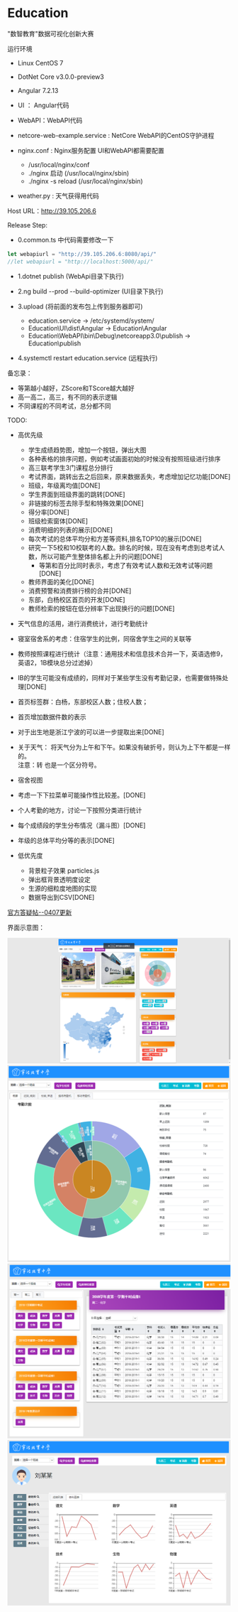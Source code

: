 # Education

"数智教育"数据可视化创新大赛

运行环境

- Linux CentOS 7
- DotNet Core v3.0.0-preview3
- Angular 7.2.13

- UI ： Angular代码
- WebAPI：WebAPI代码
- netcore-web-example.service : NetCore WebAPI的CentOS守护进程
- nginx.conf : Nginx服务配置 UI和WebAPI都需要配置
  - /usr/local/nginx/conf
  - ./nginx 启动 (/usr/local/nginx/sbin)
  - ./nginx -s reload (/usr/local/nginx/sbin)
- weather.py : 天气获得用代码

Host URL：<http://39.105.206.6>

Release Step:

- 0.common.ts 中代码需要修改一下

```typescript
let webapiurl = "http://39.105.206.6:8080/api/"
//let webapiurl = "http://localhost:5000/api/"
```

- 1.dotnet publish (WebApi目录下执行)

- 2.ng build --prod --build-optimizer (UI目录下执行)

- 3.upload (将前面的发布包上传到服务器即可)
  - education.service -> /etc/systemd/system/
  - Education\UI\dist\Angular -> Education\Angular
  - Education\WebAPI\bin\Debug\netcoreapp3.0\publish -> Education\publish

- 4.systemctl restart education.service (远程执行)

备忘录：

- 等第越小越好，ZScore和TScore越大越好
- 高一高二，高三，有不同的表示逻辑
- 不同课程的不同考试，总分都不同

TODO:

- 高优先级
  - 学生成绩趋势图，增加一个按钮，弹出大图
  - 各种表格的排序问题，例如考试画面初始的时候没有按照班级进行排序
  - 高三联考学生3门课程总分排行
  - 考试界面，跳转出去之后回来，原来数据丢失，考虑增加记忆功能[DONE]
  - 班级，年级离均值[DONE]
  - 学生界面到班级界面的跳转[DONE]
  - 非链接的标签去除手型和特殊效果[DONE]
  - 得分率[DONE]
  - 班级检索窗体[DONE]
  - 消费明细的列表的展示[DONE]
  - 每次考试的总体平均分和方差等资料,排名TOP10的展示[DONE]
  - 研究一下5校和10校联考的人数。排名的时候，现在没有考虑到总考试人数，所以可能产生整体排名都上升的问题[DONE]
    - 等第和百分比同时表示，考虑了有效考试人数和无效考试等问题[DONE]
  - 教师界面的美化[DONE]
  - 消费预警和消费排行榜的合并[DONE]
  - 东部，白杨校区首页的开发[DONE]
  - 教师检索的按钮在低分辨率下出现换行的问题[DONE]

- 天气信息的活用，进行消费统计，进行考勤统计
- 寝室宿舍系的考虑：住宿学生的比例，同宿舍学生之间的关联等
- 教师按照课程进行统计（注意：通用技术和信息技术合并一下，英语选修9，英语2，1B模块总分过滤掉）
- IB的学生可能没有成绩的，同样对于某些学生没有考勤记录，也需要做特殊处理[DONE]
- 首页标签群：白杨，东部校区人数；住校人数；
- 首页增加数据件数的表示
- 对于出生地是浙江宁波的可以进一步提取出来[DONE]
- 关于天气：
    将天气分为上午和下午。如果没有破折号，则认为上下午都是一样的。  
    注意：转 也是一个区分符号。
- 宿舍视图
- 考虑一下下拉菜单可能操作性比较差。[DONE]
- 个人考勤的地方，讨论一下按照分类进行统计
- 每个成绩段的学生分布情况（漏斗图）[DONE]
- 年级的总体平均分等的表示[DONE]
  
- 低优先度
  - 背景粒子效果 particles.js
  - 弹出框背景透明度设定
  - 生源的细粒度地图的实现
  - 数据导出到CSV[DONE]

[官方答疑帖--0407更新](https://tianchi.aliyun.com/forum/postDetail?spm=5176.12586969.1002.3.2c9f6553QiG4t2&postId=53529)

界面示意图：

![Aaron Swartz](/界面变迁图/首页20190404.png)
![Aaron Swartz](/界面变迁图/考勤20190404.png)
![Aaron Swartz](/界面变迁图/考试20190404.png)
![Aaron Swartz](/界面变迁图/个人成绩趋势.png)